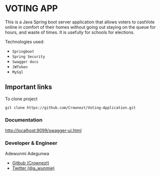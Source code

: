 # VOTING APP
This is a Java Spring boot server application that allows 
voters to castVote online in comfort of their homes without 
going out staying on the queue for hours, and waste of times.
It is usefully for schools for elections.

Technologies used:
* `Springboot`
* `Spring Security`
* `Swagger docs`
* `JWToken`
* `MySql`

## Important links
To clone project 
```
git clone https://github.com/Crownezt/Voting-Application.git
```
### Documentation
[http://localhost:9099/swagger-ui.html](http://localhost:9099/swagger-ui.html)

### Developer & Engineer
Adewunmi Adegunwa
* [Gitbub (Crownezt)](https://github.com/Crownezt)
* [Twitter (@a_wunmie)](https://twitter.com/@a_wunmie)